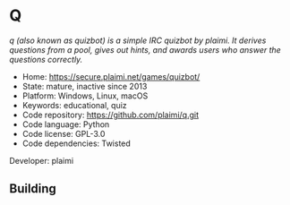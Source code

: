# Q

_q (also known as quizbot) is a simple IRC quizbot by plaimi. It derives questions from a pool, gives out hints, and awards users who answer the questions correctly._

- Home: https://secure.plaimi.net/games/quizbot/
- State: mature, inactive since 2013
- Platform: Windows, Linux, macOS
- Keywords: educational, quiz
- Code repository: https://github.com/plaimi/q.git
- Code language: Python
- Code license: GPL-3.0
- Code dependencies: Twisted

Developer: plaimi

## Building
